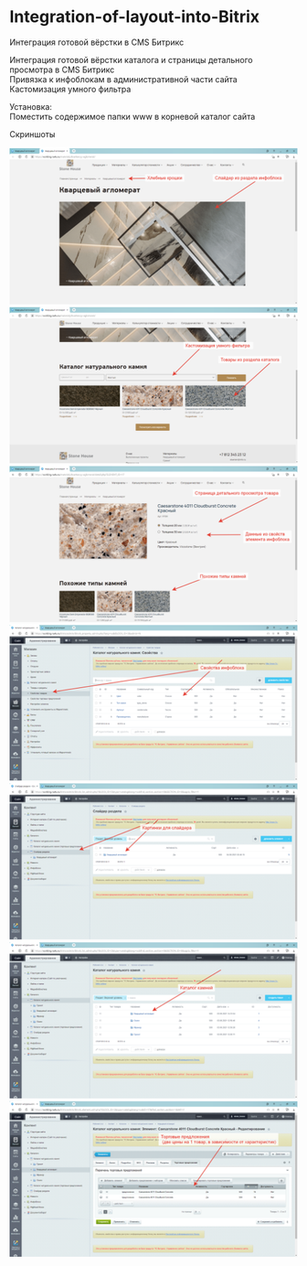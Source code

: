 # Integration-of-layout-into-Bitrix
Интеграция готовой вёрстки в CMS Битрикс

Интеграция готовой вёрстки каталога и страницы детального просмотра в CMS Битрикс  
Привязка к инфоблокам в административной части сайта  
Кастомизация умного фильтра  

Установка:    
Поместить содержимое папки www в корневой каталог сайта 

Скриншоты 

![alt text](screenshots/01.png "Интеграция готовой вёрстки каталога 01")    
![alt text](screenshots/02.png "Интеграция готовой вёрстки каталога 02") 
![alt text](screenshots/03.png "Интеграция готовой вёрстки каталога 03") 
![alt text](screenshots/04.png "Интеграция готовой вёрстки каталога 04") 
![alt text](screenshots/05.png "Интеграция готовой вёрстки каталога 05") 
![alt text](screenshots/06.png "Интеграция готовой вёрстки каталога 06") 
![alt text](screenshots/07.png "Интеграция готовой вёрстки каталога 07")